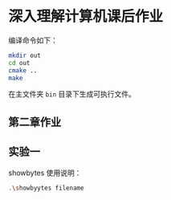 # 深入理解计算机课后作业

编译命令如下：
```bash
mkdir out
cd out
cmake ..
make
```
在主文件夹 `bin` 目录下生成可执行文件。

## 第二章作业

## 实验一
showbytes 使用说明：
```bash
.\showbyytes filename
```
